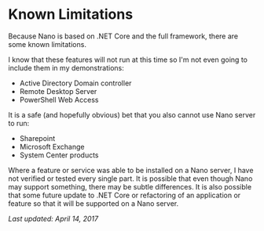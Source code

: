# Known Limitations

Because Nano is based on .NET Core and the full framework, there are some known limitations. 

I know that these features will not run at this time so I'm not even going to include them in my demonstrations:

* Active Directory Domain controller
* Remote Desktop Server
* PowerShell Web Access

It is a safe (and hopefully obvious) bet that you also cannot use Nano server to run:

* Sharepoint
* Microsoft Exchange
* System Center products

Where a feature or service was able to be installed on a Nano server, I have not verified or tested every single part. It is possible that even though Nano may support something, there may be subtle differences. It is also possible that some future update to .NET Core or refactoring of an application or feature so that it will be supported on a Nano server.

_Last updated: April 14, 2017_